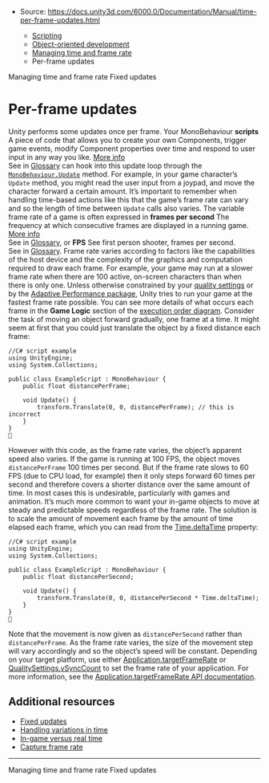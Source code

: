 * Source: https://docs.unity3d.com/6000.0/Documentation/Manual/time-per-frame-updates.html

  * [Scripting](https://docs.unity3d.com/6000.0/Documentation/Manual/scripting.html)
  * [Object-oriented development](https://docs.unity3d.com/6000.0/Documentation/Manual/object-oriented-development.html)
  * [Managing time and frame rate](https://docs.unity3d.com/6000.0/Documentation/Manual/managing-time-and-frame-rate.html)
  * Per-frame updates


[](https://docs.unity3d.com/6000.0/Documentation/Manual/managing-time-and-frame-rate.html)
Managing time and frame rate
[](https://docs.unity3d.com/6000.0/Documentation/Manual/fixed-updates.html)
Fixed updates
# Per-frame updates
Unity performs some updates once per frame. Your MonoBehaviour **scripts** A piece of code that allows you to create your own Components, trigger game events, modify Component properties over time and respond to user input in any way you like. [More info](https://docs.unity3d.com/6000.0/Documentation/Manual/creating-scripts.html)  
See in [Glossary](https://docs.unity3d.com/6000.0/Documentation/Manual/Glossary.html#Scripts) can hook into this update loop through the [`MonoBehaviour.Update`](https://docs.unity3d.com/6000.0/Documentation/ScriptReference/MonoBehaviour.Update.html) method. For example, in your game character’s `Update` method, you might read the user input from a joypad, and move the character forward a certain amount. It’s important to remember when handling time-based actions like this that the game’s frame rate can vary and so the length of time between `Update` calls also varies.
The variable frame rate of a game is often expressed in **frames per second** The frequency at which consecutive frames are displayed in a running game. [More info](https://docs.unity3d.com/6000.0/Documentation/Manual/RenderingStatistics.html)  
See in [Glossary](https://docs.unity3d.com/6000.0/Documentation/Manual/Glossary.html#framespersecond), or **FPS** See first person shooter, frames per second.  
See in [Glossary](https://docs.unity3d.com/6000.0/Documentation/Manual/Glossary.html#FPS). Frame rate varies according to factors like the capabilities of the host device and the complexity of the graphics and computation required to draw each frame. For example, your game may run at a slower frame rate when there are 100 active, on-screen characters than when there is only one.
Unless otherwise constrained by your [quality settings](https://docs.unity3d.com/6000.0/Documentation/Manual/class-QualitySettings.html) or by the [Adaptive Performance package](https://docs.unity3d.com/6000.0/Documentation/Manual/com.unity.adaptiveperformance.html), Unity tries to run your game at the fastest frame rate possible. You can see more details of what occurs each frame in the **Game Logic** section of the [execution order diagram](https://docs.unity3d.com/6000.0/Documentation/Manual/execution-order.html).
Consider the task of moving an object forward gradually, one frame at a time. It might seem at first that you could just translate the object by a fixed distance each frame:
```
//C# script example
using UnityEngine;
using System.Collections;

public class ExampleScript : MonoBehaviour {
    public float distancePerFrame;
    
    void Update() {
        transform.Translate(0, 0, distancePerFrame); // this is incorrect
    }
}

```

However with this code, as the frame rate varies, the object’s apparent speed also varies. If the game is running at 100 FPS, the object moves `distancePerFrame` 100 times per second. But if the frame rate slows to 60 FPS (due to CPU load, for example) then it only steps forward 60 times per second and therefore covers a shorter distance over the same amount of time.
In most cases this is undesirable, particularly with games and animation. It’s much more common to want your in-game objects to move at steady and predictable speeds regardless of the frame rate. The solution is to scale the amount of movement each frame by the amount of time elapsed each frame, which you can read from the [Time.deltaTime](https://docs.unity3d.com/6000.0/Documentation/ScriptReference/Time-deltaTime.html) property:
```
//C# script example
using UnityEngine;
using System.Collections;

public class ExampleScript : MonoBehaviour {
    public float distancePerSecond;
    
    void Update() {
        transform.Translate(0, 0, distancePerSecond * Time.deltaTime);
    }
}

```

Note that the movement is now given as `distancePerSecond` rather than `distancePerFrame`. As the frame rate varies, the size of the movement step will vary accordingly and so the object’s speed will be constant.
Depending on your target platform, use either [Application.targetFrameRate](https://docs.unity3d.com/6000.0/Documentation/ScriptReference/Application-targetFrameRate.html) or [QualitySettings.vSyncCount](https://docs.unity3d.com/6000.0/Documentation/ScriptReference/QualitySettings-vSyncCount.html) to set the frame rate of your application. For more information, see the [Application.targetFrameRate API documentation](https://docs.unity3d.com/6000.0/Documentation/ScriptReference/Application-targetFrameRate.html).
## Additional resources
  * [Fixed updates](https://docs.unity3d.com/6000.0/Documentation/Manual/fixed-updates.html)
  * [Handling variations in time](https://docs.unity3d.com/6000.0/Documentation/Manual/time-handling-variations.html)
  * [In-game versus real time](https://docs.unity3d.com/6000.0/Documentation/Manual/time-scale.html)
  * [Capture frame rate](https://docs.unity3d.com/6000.0/Documentation/Manual/time-capture-frame-rate.html)


* * *
[](https://docs.unity3d.com/6000.0/Documentation/Manual/managing-time-and-frame-rate.html)
Managing time and frame rate
[](https://docs.unity3d.com/6000.0/Documentation/Manual/fixed-updates.html)
Fixed updates
